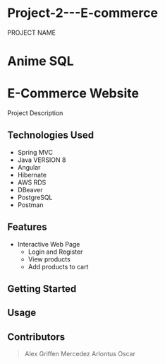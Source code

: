 # Project-2---E-commerce
PROJECT NAME
  # Anime SQL
  # E-Commerce Website
Project Description
  ##
## Technologies Used
  * Spring MVC
  * Java VERSION 8
  * Angular
  * Hibernate
  * AWS RDS
  * DBeaver
  * PostgreSQL
  * Postman
## Features
  * Interactive Web Page
    * Login and Register
    * View products
    * Add products to cart
## Getting Started
## Usage
## Contributors
  > Alex
  > Griffen
  > Mercedez
  > Arlontus
  > Oscar

